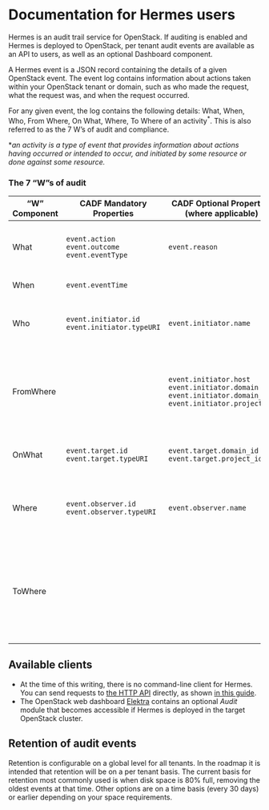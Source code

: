 # Documentation for Hermes users

Hermes is an audit trail service for OpenStack. If auditing is enabled and Hermes is deployed to OpenStack, per tenant 
audit events are available as an API to users, as well as an optional Dashboard component.

A Hermes event is a JSON record containing the details of a given OpenStack event. The event log contains
information about actions taken within your OpenStack tenant or domain, such as who made the request, 
what the request was, and when the request occurred.

For any given event, the log contains the following details: What, When, Who, From Where, On What, Where, To Where of an activity<sup>*</sup>. This is also referred to as the 7 W’s of audit and compliance.

&ast;*an activity is a type of event that provides information about actions having occurred or intended to occur, and initiated by some resource or done against some resource.*

### The 7 “W”s of audit

| “W” Component | CADF Mandatory Properties  | CADF Optional Properties (where applicable) | Description |
| --- | --- | --- | --- |
| What | `event.action`<br>`event.outcome`<br>`event.eventType` | `event.reason` | “what” activity occurred; “what” was the result. |
| When | `event.eventTime` || “when” did it happen. |
| Who | `event.initiator.id`<br>`event.initiator.typeURI` | `event.initiator.name` | “who” (person or service) initiated the action. |
| FromWhere || `event.initiator.host`<br>`event.initiator.domain`<br>`event.initiator.domain_id`<br>`event.initiator.project_id` | "FromWhere" provides information describing where the action was initiated from. |
| OnWhat | `event.target.id`<br>`event.target.typeURI`  | `event.target.domain_id`<br>`event.target.project_id` | “onWhat” resource did the activity target. |
| Where | `event.observer.id`<br>`event.observer.typeURI` | `event.observer.name` | “where” did the activity get observed (reported), or modified in some way. |
| ToWhere ||| "ToWhere" provides information describing where the target resource that is affected by the action is located. |


## Available clients

* At the time of this writing, there is no command-line client for Hermes. You can send requests to
  [the HTTP API](./hermes-v1-reference.md) directly, as shown [in this guide](./api-example.md).
* The OpenStack web dashboard [Elektra](https://github.com/sapcc/elektra) contains an optional *Audit*
  module that becomes accessible if Hermes is deployed in the target OpenStack cluster.

## Retention of audit events

Retention is configurable on a global level for all tenants. In the roadmap it is intended that retention will be
on a per tenant basis. The current basis for retention most commonly used is when disk space is 80% full, removing
the oldest events at that time. Other options are on a time basis (every 30 days) or earlier depending on your space
requirements.
